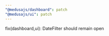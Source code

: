 ```yaml
---
"@medusajs/dashboard": patch
"@medusajs/ui": patch
---
```


fix(dashboard,ui): DateFilter should remain open
